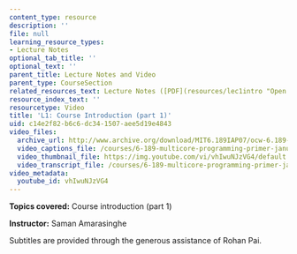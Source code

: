 ```yaml
---
content_type: resource
description: ''
file: null
learning_resource_types:
- Lecture Notes
optional_tab_title: ''
optional_text: ''
parent_title: Lecture Notes and Video
parent_type: CourseSection
related_resources_text: Lecture Notes ([PDF](resources/lec1intro "Open in a new window."))
resource_index_text: ''
resourcetype: Video
title: 'L1: Course Introduction (part 1)'
uid: c14e2f82-b6c6-dc34-1507-aee5d19e4843
video_files:
  archive_url: http://www.archive.org/download/MIT6.189IAP07/ocw-6.189-iap07-lec01_300k.mp4
  video_captions_file: /courses/6-189-multicore-programming-primer-january-iap-2007/9c6723e6064150ca9411df8681d0e76f_vhIwuNJzVG4.vtt
  video_thumbnail_file: https://img.youtube.com/vi/vhIwuNJzVG4/default.jpg
  video_transcript_file: /courses/6-189-multicore-programming-primer-january-iap-2007/8442b77d8ad17184fc32acab5b8e74ee_vhIwuNJzVG4.pdf
video_metadata:
  youtube_id: vhIwuNJzVG4
---
```


**Topics covered:** Course introduction (part 1)

**Instructor:** Saman Amarasinghe

Subtitles are provided through the generous assistance of Rohan Pai.